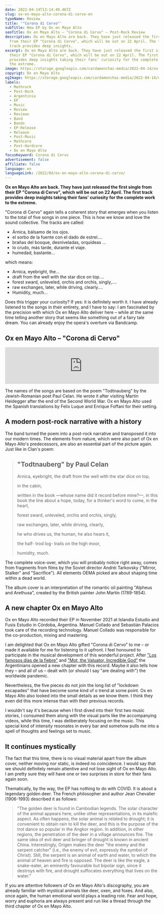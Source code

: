 ```yaml
---
date: 2022-04-14T13:14:49.467Z
slug: ox-en-mayo-alto-corona-di-cervo-en
typeName: Review
title: '"Corona di Cervo"'
subTitle: New EP by Ox en Mayo Alto
seoTitle: Ox en Mayo Alto – "Corona di Cervo" – Post-Rock Review
description: Ox en Mayo Alto are back. They have just released the first single
  from their EP "Corona di Cervo", which will be out on 22 April. The first
  track provides deep insights.
excerpt: Ox en Mayo Alto are back. They have just released the first single from
  their EP "Corona di Cervo", which will be out on 22 April. The first track
  provides deep insights taking their fans' curiosity for the complete work to
  the extreme.
image: https://storage.googleapis.com/cardamonchai-media/2022-04-14/ox-en-mayo-alto-corona-di-cervo-jpeg-imagine-080808_697972_700_700/640.webp
copyrigt: Ox en Mayo Alto
ogImage: https://storage.googleapis.com/cardamonchai-media/2022-04-14/ox-en-mayo-alto-corona-di-cervo-fb-jpg-imagine-181818_404844_1200_628/640.webp
labels:
  - Mathrock
  - Post-Rock
  - Argentinia
  - EP
  - Music
  - Review
  - Reviews
  - Band
  - Bands
  - EP-Release
  - Release
  - Post-Music
  - Mathcore
  - Post-Hardcore
  - Ox en Mayo Alto
focusKeyword: Corona di Cervo
advertisement: false
affiliate: false
language: en
languageLink: /2022/04/ox-en-mayo-alto-corona-di-cervo/
---
```

**Ox en Mayo Alto are back. They have just released the first single from their EP "Corona di Cervo", which will be out on 22 April. The first track provides deep insights taking their fans' curiosity for the complete work to the extreme.**

"Corona di Cervo" again tells a coherent story that emerges when you listen to the total of five songs in one piece. This is how we know and love the sound collective. The tracks are called:

- Árnica, bálsamo de los ojos.
- el sorbo de la fuente con el dado de estrel....
- brañas del bosque, desniveladas, orquídeas ...
- lo crudo, más tarde, durante el viaje.
- humedad, bastante...
 
which means:
 
- Arnica, eyebright, the...
- draft from the well with the star dice on top....
- forest sward, unleveled, orchis and orchis, singly,....
- raw exchanges, later, while driving, clearly....
- Humidity, much...

Does this trigger your curiosity? If yes: it is definitely worth it. I have already listened to the songs in their entirety, and I have to say: I am fascinated by the precision with which Ox en Mayo Alto deliver here –  while at the same time telling another story that seems like something out of a fairy tale dream. You can already enjoy the opera's overture via Bandcamp.

## Ox en Mayo Alto – "Corona di Cervo"

<iframe style="border: 0; width: 100%; height: 120px;" src="https://bandcamp.com/EmbeddedPlayer/album=2821923603/size=large/bgcol=ffffff/linkcol=5c9b72/tracklist=false/artwork=small/transparent=true/" seamless><a href="https://oxenMayoalto.bandcamp.com/album/corona-di-cervo">Corona di Cervo by Ox en Mayo Alto</a></iframe>

The names of the songs are based on the poem "Todtnauberg" by the Jewish-Romanian poet Paul Celan. He wrote it after visiting Martin Heidegger after the end of the Second World War. Ox en Mayo Alto used the Spanish translations by Felix Luque and Enrique Foffani for their setting.

## A modern post-rock narrative with a history

The band turned the poem into a post-rock narrative and transposed it into our modern times. The elements from nature, which were also part of Ox en Mayo Alto's predecessors, are also an essential part of the picture again. Just like in Clan's poem:

> ## "Todtnauberg" by Paul Celan
> 
> Arnica, eyebright, the
> draft from the well with the
> star dice on top,
> 
> in the
> cabin,
> 
> written in the book
> —whose name did it record
> before mine?—,
> in this book
> the line about
> a hope, today,
> for a thinker's
> word
> to come,
> in the heart,
> 
> forest sward, unleveled,
> orchis and orchis, singly,
> 
> raw exchanges, later, while driving,
> clearly,
> 
> he who drives us, the human,
> he also hears it,
> 
> the half-
> trod log-
> trails on the high moor,
> 
> humidity,
> much.

The complete voice-over, which you will probably notice right away, comes from fragments from films by the Soviet director Andréi Tarkovsky ("Mirror, Stalker" and "Sacrifice"). All elements OEMA picked are about shaping time within a dead world.

The album cover is an interpretation of the romantic oil painting "Alpheus and Arethusa", created by the British painter John Martin (1789-1854).

## A new chapter Ox en Mayo Alto

Ox en Mayo Alto recorded their EP in November 2021 at Islandia Estudio and Fusis Estudio in Córdoba, Argentina. Manuel Collado and Sebastián Palacios took care of the recording technology. Manuel Collado was responsible for the co-production, mixing and mastering.

I am delighted that Ox en Mayo Alto gifted "Corona di Cervo" to me – or made it available for me for listening to it upfront. I feel honoured to participate in the musical development of this wonderful project. After ["Los famosos días de la fiebre"](/2020/09/ox-en-mayo-alto-los-famosos-dias-de-la-fiebre-review-en) and ["Mot, the Valuator, Incredible God"](/2021/09/ox-en-mayo-alto-mot-the-valuator-incredible-god-en/) the Argentinians opened a new chapter with this record. Maybe it also tells how they – and all of us – dealt with (or should I say "are dealing with") the worldwide pandemic.

Nevertheless, the five pieces do not join the long list of "lockdown escapades" that have become some kind of o trend at some point. Ox en Mayo Alto also looked into the small details as we know them. I think they even did this more intense than with their previous records.

I wouldn't say it's because when I first dived into their first two music stories, I consumed them along with the visual parts like the accompanying videos, while this time, I was deliberately focusing on the music. This special kind of intensity resonates in every bar and somehow pulls me into a spell of thoughts and feelings set to music.

## It continues mystically

The fact that this time, there is no visual material apart from the album cover, neither moving nor static, is indeed no coincidence. I would say that we should definitely remain attentive and not lose sight of Ox en Mayo Alto. I am pretty sure they will have one or two surprises in store for their fans again soon.

Thematically, by the way, the EP has nothing to do with COVID. It is about a legendary golden deer. The French philosopher and author Jean Chevalier (1906-1993) described it as follows:

> "The golden deer is found in Cambodian legends. The solar character of the animal appears here, unlike other representations, in its malefic aspect. As often happens, the solar animal is related to drought; it is convenient to obtain rain to kill the deer, and this is the purpose of the trot dance so popular in the Angkor region. In addition, in other regions, the penetration of the deer in a village announces fire. The same idea of evil deer and bringer of drought is known in ancient China. Interestingly, Origen makes the deer "the enemy and the serpent catcher" (i.e., the enemy of evil, expressly the symbol of Christ). Still, the serpent is an animal of earth and water, to which the animal of heaven and fire is opposed. The deer is like the eagle, a snake-eater, an eminently favourable but bipolar sign, since it destroys with fire, and drought suffocates everything that lives on the water."

If you are attentive followers of Ox en Mayo Alto's discography, you are already familiar with mystical animals like deer, oxen, and foxes. And also, once again, the human emotional world plays a leading role. Fear and hope, worry and euphoria are always present and run like a thread through the third chapter of Ox en Mayo Alto.
